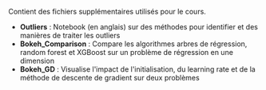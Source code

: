 Contient des fichiers supplémentaires utilisés pour le cours.

* **Outliers** : Notebook (en anglais) sur des méthodes pour identifier et des manières de traiter les outliers
* **Bokeh_Comparison** : Compare les algorithmes arbres de régression, random forest et XGBoost sur un problème de régression en une dimension
* **Bokeh_GD** : Visualise l'impact de l'initialisation, du learning rate et de la méthode de descente de gradient sur deux problèmes 
